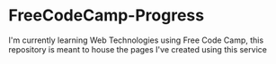 # FreeCodeCamp-Progress

I'm currently learning Web Technologies using Free Code Camp, this repository is meant to house the pages I've created using this service
